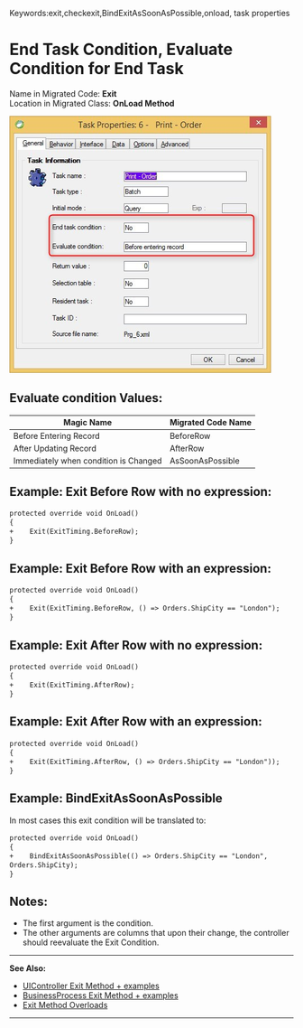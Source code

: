 ﻿Keywords:exit,checkexit,BindExitAsSoonAsPossible,onload, task properties
# End Task Condition, Evaluate Condition for End Task

Name in Migrated Code: **Exit**  
Location in Migrated Class: **OnLoad Method**  

![Task properties end-task](Task-properties-end-task.jpg)

## Evaluate condition Values:  

| Magic Name                            | Migrated Code Name |
|---------------------------------------|--------------------|
| Before Entering Record                | BeforeRow          |
| After Updating Record                 | AfterRow           |
| Immediately when condition is Changed | AsSoonAsPossible   |

## Example: Exit Before Row with no expression:
```csdiff
protected override void OnLoad()
{
+    Exit(ExitTiming.BeforeRow);
}
```
## Example: Exit Before Row with an expression:
```csdiff
protected override void OnLoad()
{
+    Exit(ExitTiming.BeforeRow, () => Orders.ShipCity == "London");
}
```
## Example: Exit After Row with no expression:
```csdiff
protected override void OnLoad()
{
+    Exit(ExitTiming.AfterRow);
}
```
## Example: Exit After Row with an expression:
```csdiff
protected override void OnLoad()
{
+    Exit(ExitTiming.AfterRow, () => Orders.ShipCity == "London"));
}
```

## Example: BindExitAsSoonAsPossible
In most cases this exit condition will be translated to:

```csdiff
protected override void OnLoad()
{
+    BindExitAsSoonAsPossible(() => Orders.ShipCity == "London", Orders.ShipCity);
}

```

## Notes:
* The first argument is the condition.
* The other arguments are columns that upon their change, the controller should reevaluate the Exit Condition.
---
**See Also:**

- [UIController Exit Method + examples](http://www.fireflymigration.com/reference/html/M_Firefly_Box_UIController_Exit.htm)
- [BusinessProcess Exit Method + examples](http://fireflymigration.com/reference/html/M_Firefly_Box_BusinessProcess_Exit.htm)
- [Exit Method Overloads](http://www.fireflymigration.com/reference/html/Overload_Firefly_Box_BusinessProcess_Exit.htm)

---